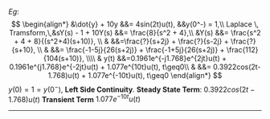 *Eg*:
$$
\begin{align*}
&\dot{y} + 10y &&= 4sin(2t)u(t), &&y(0^-) = 1,\\
Laplace \, Tramsform,\,&sY(s) - 1 + 10Y(s) &&= \frac{8}{s^2 + 4},\\
&Y(s) &&= \frac{s^2 + 4 + 8}{(s^2+4)(s+10)}, \\
& &&=\frac{?}{s+2j} + \frac{?}{s-2j} + \frac{?}{s+10}, \\
& &&= \frac{-1-5j}{26(s+2j)} + \frac{-1+5j}{26(s+2j)} + \frac{112}{104(s+10)}, \\\\
& y(t) &&=0.1961e^{-j1.768}e^{2jt}u(t) + 0.1961e^{j1.768}e^{-2jt}u(t) + 1.077e^{10t}u(t), t\geq0\\
&  &&=  0.3922cos(2t-1.768)u(t) + 1.077e^{-10t}u(t), t\geq0
\end{align*}
$$
$y(0) = 1 = y(0^-)$, **Left Side Continuity**.
**Steady State Term**: $0.3922cos(2t-1.768)u(t)$
**Transient Term** $1.077e^{-10t}u(t)$
***


